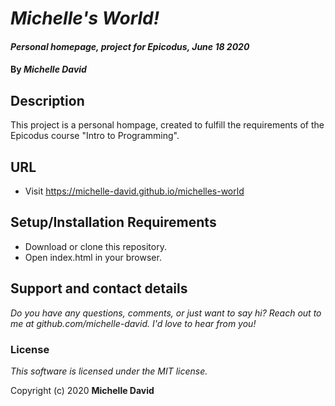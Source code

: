 # _Michelle's World!_

#### _Personal homepage, project for Epicodus, June 18 2020_

#### By _**Michelle David**_

## Description

This project is a personal hompage, created to fulfill the requirements of the Epicodus course "Intro to Programming".

## URL

* Visit https://michelle-david.github.io/michelles-world

## Setup/Installation Requirements

* Download or clone this repository.
* Open index.html in your browser.

## Support and contact details

_Do you have any questions, comments, or just want to say hi? Reach out to me at github.com/michelle-david. I'd love to hear from you!_

### License

*This software is licensed under the MIT license.*

Copyright (c) 2020 **Michelle David**
